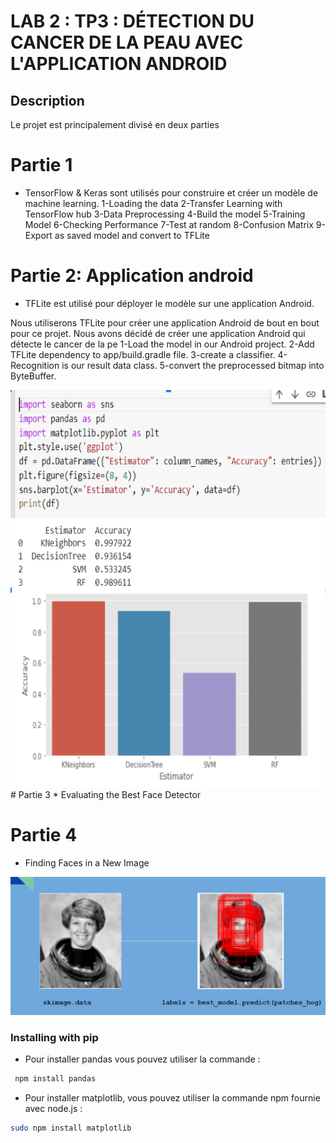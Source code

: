 
  # LAB 2 : TP3 : DÉTECTION DU CANCER DE LA PEAU AVEC L'APPLICATION ANDROID

## Description
Le projet est principalement divisé en deux parties 


# Partie 1 
* TensorFlow & Keras sont utilisés pour construire et créer un modèle de machine learning.
1-Loading the data
2-Transfer Learning with TensorFlow hub
3-Data Preprocessing
4-Build the model
5-Training Model
6-Checking Performance
7-Test at random
8-Confusion Matrix
9-Export as saved model and convert to TFLite







# Partie 2: Application android 
* TFLite est utilisé pour déployer le modèle sur une application Android.

Nous utiliserons TFLite pour créer une application Android de bout en bout pour ce projet. Nous avons décidé de créer une application Android qui détecte le cancer de la pe
1-Load the model in our Android project.
2-Add TFLite dependency to app/build.gradle file.
3-create a classifier.
4-Recognition is our result data class.
5-convert the preprocessed bitmap into ByteBuffer.

<img src="Ca.PNG" />
# Partie 3
* Evaluating the Best Face Detector

# Partie 4 
* Finding Faces in a New Image









<img src="partie4.PNG"/>






### Installing with pip
*  Pour installer  pandas  vous pouvez utiliser la commande  :
```bash
 npm install pandas
```

* Pour installer  matplotlib, vous pouvez utiliser la commande npm fournie avec node.js :
 ```bash
 sudo npm install matplotlib 
```
